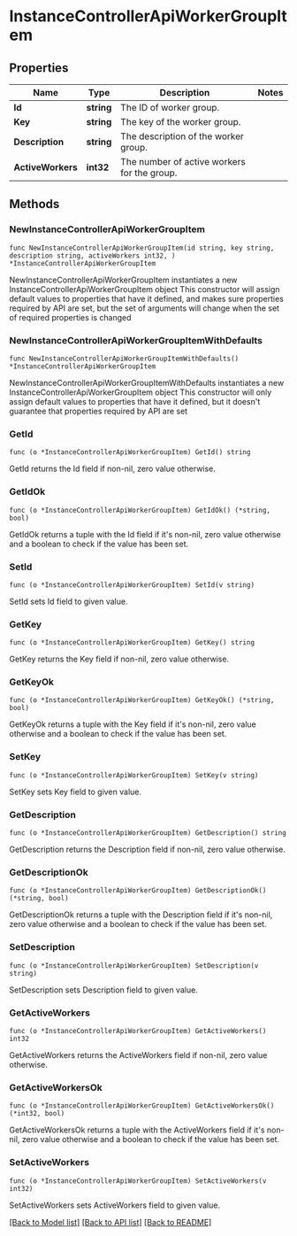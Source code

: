 # InstanceControllerApiWorkerGroupItem

## Properties

Name | Type | Description | Notes
------------ | ------------- | ------------- | -------------
**Id** | **string** | The ID of worker group. | 
**Key** | **string** | The key of the worker group. | 
**Description** | **string** | The description of the worker group. | 
**ActiveWorkers** | **int32** | The number of active workers for the group. | 

## Methods

### NewInstanceControllerApiWorkerGroupItem

`func NewInstanceControllerApiWorkerGroupItem(id string, key string, description string, activeWorkers int32, ) *InstanceControllerApiWorkerGroupItem`

NewInstanceControllerApiWorkerGroupItem instantiates a new InstanceControllerApiWorkerGroupItem object
This constructor will assign default values to properties that have it defined,
and makes sure properties required by API are set, but the set of arguments
will change when the set of required properties is changed

### NewInstanceControllerApiWorkerGroupItemWithDefaults

`func NewInstanceControllerApiWorkerGroupItemWithDefaults() *InstanceControllerApiWorkerGroupItem`

NewInstanceControllerApiWorkerGroupItemWithDefaults instantiates a new InstanceControllerApiWorkerGroupItem object
This constructor will only assign default values to properties that have it defined,
but it doesn't guarantee that properties required by API are set

### GetId

`func (o *InstanceControllerApiWorkerGroupItem) GetId() string`

GetId returns the Id field if non-nil, zero value otherwise.

### GetIdOk

`func (o *InstanceControllerApiWorkerGroupItem) GetIdOk() (*string, bool)`

GetIdOk returns a tuple with the Id field if it's non-nil, zero value otherwise
and a boolean to check if the value has been set.

### SetId

`func (o *InstanceControllerApiWorkerGroupItem) SetId(v string)`

SetId sets Id field to given value.


### GetKey

`func (o *InstanceControllerApiWorkerGroupItem) GetKey() string`

GetKey returns the Key field if non-nil, zero value otherwise.

### GetKeyOk

`func (o *InstanceControllerApiWorkerGroupItem) GetKeyOk() (*string, bool)`

GetKeyOk returns a tuple with the Key field if it's non-nil, zero value otherwise
and a boolean to check if the value has been set.

### SetKey

`func (o *InstanceControllerApiWorkerGroupItem) SetKey(v string)`

SetKey sets Key field to given value.


### GetDescription

`func (o *InstanceControllerApiWorkerGroupItem) GetDescription() string`

GetDescription returns the Description field if non-nil, zero value otherwise.

### GetDescriptionOk

`func (o *InstanceControllerApiWorkerGroupItem) GetDescriptionOk() (*string, bool)`

GetDescriptionOk returns a tuple with the Description field if it's non-nil, zero value otherwise
and a boolean to check if the value has been set.

### SetDescription

`func (o *InstanceControllerApiWorkerGroupItem) SetDescription(v string)`

SetDescription sets Description field to given value.


### GetActiveWorkers

`func (o *InstanceControllerApiWorkerGroupItem) GetActiveWorkers() int32`

GetActiveWorkers returns the ActiveWorkers field if non-nil, zero value otherwise.

### GetActiveWorkersOk

`func (o *InstanceControllerApiWorkerGroupItem) GetActiveWorkersOk() (*int32, bool)`

GetActiveWorkersOk returns a tuple with the ActiveWorkers field if it's non-nil, zero value otherwise
and a boolean to check if the value has been set.

### SetActiveWorkers

`func (o *InstanceControllerApiWorkerGroupItem) SetActiveWorkers(v int32)`

SetActiveWorkers sets ActiveWorkers field to given value.



[[Back to Model list]](../README.md#documentation-for-models) [[Back to API list]](../README.md#documentation-for-api-endpoints) [[Back to README]](../README.md)


